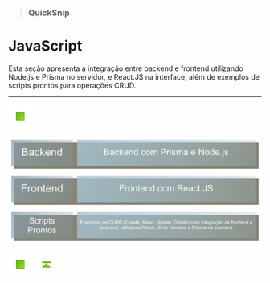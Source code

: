 > ### QuickSnip

# JavaScript

Esta seção apresenta a integração entre backend e frontend utilizando Node.js e Prisma no servidor, e React.JS na interface, além de exemplos de scripts prontos para operações CRUD.

---

<!-- Botões de navegação -->
[![Início](../images/control/11273_control_stop_icon.png)](../README.md#quicksnip "Início")
<!-- /Botões de navegação -->

[![Backend com React.JS](./images/Backend.png)](./Backend_com_Prisma_e_Node.js/README.md#quicksnip "Backend com React.JS")
[![Frontend com React.JS](./images/Frontend.png)](./Frontend_com_React.JS/README.md#quicksnip "Frontend com React.JS")
[![Scripts prontos com React.JS](./images/Scripts_Prontos.png)](./Scripts_Prontos_Backend_e_Frontend/README.md#quicksnip "Scripts prontos com React.JS")

<!-- Botões de navegação -->
[![Início](../images/control/11273_control_stop_icon.png)](../README.md#quicksnip "Início")
[![Início](../images/control/11277_control_stop_up_icon.png)](#quicksnip "Topo")
<!-- /Botões de navegação -->

